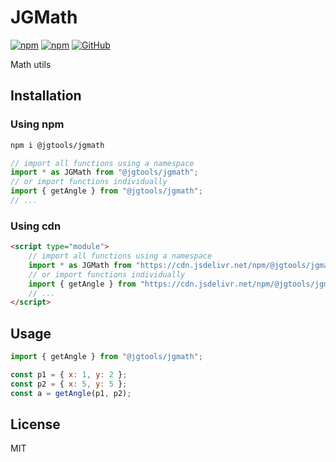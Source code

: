# JGMath

[![npm](https://img.shields.io/npm/v/@jgtools/jgmath)](https://www.npmjs.com/package/@jgtools/jgmath)
[![npm](https://img.shields.io/npm/dm/@jgtools/jgmath)](https://www.npmjs.com/package/@jgtools/jgmath)
[![GitHub](https://img.shields.io/github/license/jgtools/jgmath)](https://github.com/git/git-scm.com/blob/main/MIT-LICENSE.txt)

Math utils

## Installation

### Using npm

```bash
npm i @jgtools/jgmath
```

```javascript
// import all functions using a namespace
import * as JGMath from "@jgtools/jgmath";
// or import functions individually
import { getAngle } from "@jgtools/jgmath";
// ...
```

### Using cdn

```html
<script type="module">
    // import all functions using a namespace
    import * as JGMath from "https://cdn.jsdelivr.net/npm/@jgtools/jgmath@1.0.4/dist/index.min.js";
    // or import functions individually
    import { getAngle } from "https://cdn.jsdelivr.net/npm/@jgtools/jgmath@1.0.4/dist/index.min.js";
    // ...
</script>
```

## Usage

```javascript
import { getAngle } from "@jgtools/jgmath";

const p1 = { x: 1, y: 2 };
const p2 = { x: 5, y: 5 };
const a = getAngle(p1, p2);
```

## License

MIT
